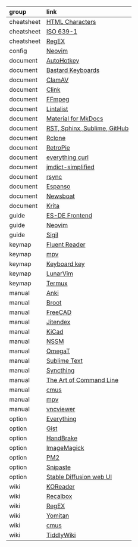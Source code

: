 group      | link
:-         | :-
cheatsheet | [HTML Characters](https://cheatsheets.zip/html-char)
cheatsheet | [ISO 639-1](https://cheatsheets.zip/iso-639-1)
cheatsheet | [RegEX](https://cheatsheets.zip/regex)
config     | [Neovim](https://github.com/potamides/dotfiles/blob/master/.config/nvim/init.lua)
document   | [AutoHotkey](https://www.autohotkey.com/docs/v2/)
document   | [Bastard Keyboards](https://docs.bastardkb.com/)
document   | [ClamAV](https://docs.clamav.net/)
document   | [Clink](https://chrisant996.github.io/clink/clink.html)
document   | [FFmpeg](https://ffmpeg.org/ffmpeg.html)
document   | [Lintalist](https://lintalist.github.io/)
document   | [Material for MkDocs](https://squidfunk.github.io/mkdocs-material/)
document   | [RST, Sphinx, Sublime, GitHub](https://sublime-and-sphinx-guide.readthedocs.io/en/latest/index.html)
document   | [Rclone](https://rclone.org/docs/)
document   | [RetroPie](https://retropie.org.uk/docs/)
document   | [everything curl](https://everything.curl.dev/)
document   | [jmdict-simplified](https://github.com/scriptin/jmdict-simplified)
document   | [rsync](https://download.samba.org/pub/rsync/rsync.1#OPTIONS)
document   | [Espanso](https://espanso.org/docs/get-started/)
document   | [Newsboat](https://newsboat.org/releases/2.10/docs/newsboat.html)
document   | [Krita](https://docs.krita.org/en/index.html)
guide      | [ES-DE Frontend](https://gitlab.com/es-de/emulationstation-de/-/blob/master/USERGUIDE.md)
guide      | [Neovim](https://neovim.io/doc/user/lua-guide.html)
guide      | [Sigil](https://sigil-ebook.com/sigil-user-guide/index2.html?epub=epub_content%2Fguide)
keymap     | [Fluent Reader](https://github.com/yang991178/fluent-reader/wiki/Support#keyboard-shortcuts)
keymap     | [mpv](https://github.com/mpv-player/mpv/blob/master/etc/input.conf)
keymap     | [Keyboard key](https://dystroy.org/broot/conf_verbs/#keyboard-key)
keymap     | [LunarVim](https://www.lunarvim.org/docs/beginners-guide/keybinds-overview)
keymap     | [Termux](https://wiki.termux.com/wiki/Touch_Keyboard)
manual     | [Anki](https://docs.ankiweb.net/)
manual     | [Broot](https://dystroy.org/broot/)
manual     | [FreeCAD](https://wiki.freecad.org/Manual:Introduction)
manual     | [Jitendex](https://jitendex.org/pages/guides.html)
manual     | [KiCad](https://docs.kicad.org/7.0/en/getting_started_in_kicad/getting_started_in_kicad.html)
manual     | [NSSM](https://nssm.cc/usage)
manual     | [OmegaT](https://omegat.sourceforge.io/manual-standard/en/index.html)
manual     | [Sublime Text](https://packagecontrol.io/docs/submitting_a_package)
manual     | [Syncthing](https://docs.syncthing.net/users/syncthing.html)
manual     | [The Art of Command Line](https://github.com/jlevy/the-art-of-command-line)
manual     | [cmus](https://linux.die.net/man/1/cmus)
manual     | [mpv](https://mpv.io/manual/master/)
manual     | [vncviewer](https://tigervnc.org/doc/vncviewer.html)
option     | [Everything](https://www.voidtools.com/support/everything/searching/)
option     | [Gist](https://gist.github.com/santisbon/2e1e9c69b58bdf4c9624219a44d40d83)
option     | [HandBrake](https://handbrake.fr/docs/en/latest/cli/command-line-reference.html)
option     | [ImageMagick](https://imagemagick.org/script/command-line-processing.php)
option     | [PM2](https://pm2.io/docs/runtime/reference/pm2-cli/)
option     | [Snipaste](https://docs.snipaste.com/zh-cn/command-line-options)
option     | [Stable Diffusion web UI](https://github.com/AUTOMATIC1111/stable-diffusion-webui/wiki/Command-Line-Arguments-and-Settings)
wiki       | [KOReader](https://github.com/koreader/koreader/wiki)
wiki       | [Recalbox](https://wiki.recalbox.com/en/home)
wiki       | [RegEX](https://github.com/google/re2/wiki/Syntax)
wiki       | [Yomitan](https://yomitan.wiki/)
wiki       | [cmus](https://wiki.gentoo.org/wiki/Cmus)
wiki       | [TiddlyWiki](https://tiddlywiki.com/)